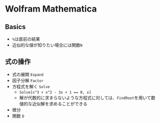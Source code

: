 # Wolfram Mathematica

## Basics
* `%`は直前の結果
* 近似的な値が知りたい場合には関数`N`

## 式の操作
* 式の展開 `Expand`
* 因子分解 `Factor`
* 方程式を解く `Solve`
  * `Solve[x^3 + x^2 - 3x + 1 == 0, x]`
  * 解が代数的に求まらないような方程式に対しては、`FindRoot`を用いて数値的な近似解を求めることができる
* 微分
 * 関数 `D`
